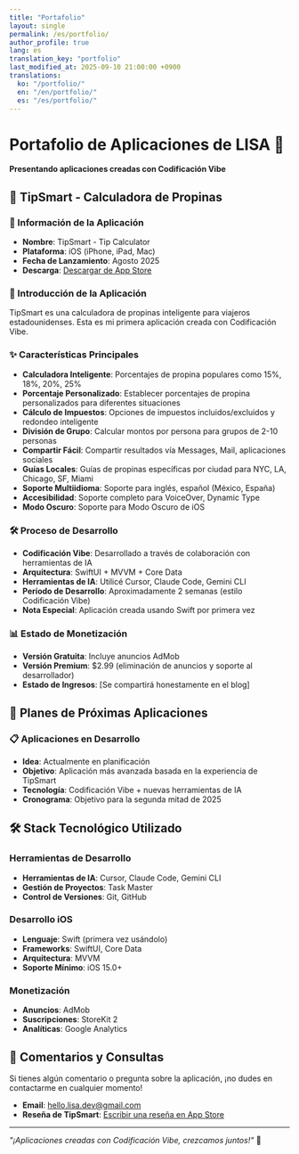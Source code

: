 ```yaml
---
title: "Portafolio"
layout: single
permalink: /es/portfolio/
author_profile: true
lang: es
translation_key: "portfolio"
last_modified_at: 2025-09-10 21:00:00 +0900
translations:
  ko: "/portfolio/"
  en: "/en/portfolio/"
  es: "/es/portfolio/"
---
```


# Portafolio de Aplicaciones de LISA 📱

**Presentando aplicaciones creadas con Codificación Vibe**

## 🚀 TipSmart - Calculadora de Propinas

### 📱 Información de la Aplicación
- **Nombre**: TipSmart - Tip Calculator
- **Plataforma**: iOS (iPhone, iPad, Mac)
- **Fecha de Lanzamiento**: Agosto 2025
- **Descarga**: [Descargar de App Store](https://apps.apple.com/app/tipsmart-tip-calculator/id6749946714)

### 🎯 Introducción de la Aplicación
TipSmart es una calculadora de propinas inteligente para viajeros estadounidenses. Esta es mi primera aplicación creada con Codificación Vibe.

### ✨ Características Principales
- **Calculadora Inteligente**: Porcentajes de propina populares como 15%, 18%, 20%, 25%
- **Porcentaje Personalizado**: Establecer porcentajes de propina personalizados para diferentes situaciones
- **Cálculo de Impuestos**: Opciones de impuestos incluidos/excluidos y redondeo inteligente
- **División de Grupo**: Calcular montos por persona para grupos de 2-10 personas
- **Compartir Fácil**: Compartir resultados vía Messages, Mail, aplicaciones sociales
- **Guías Locales**: Guías de propinas específicas por ciudad para NYC, LA, Chicago, SF, Miami
- **Soporte Multiidioma**: Soporte para inglés, español (México, España)
- **Accesibilidad**: Soporte completo para VoiceOver, Dynamic Type
- **Modo Oscuro**: Soporte para Modo Oscuro de iOS

### 🛠️ Proceso de Desarrollo
- **Codificación Vibe**: Desarrollado a través de colaboración con herramientas de IA
- **Arquitectura**: SwiftUI + MVVM + Core Data
- **Herramientas de IA**: Utilicé Cursor, Claude Code, Gemini CLI
- **Período de Desarrollo**: Aproximadamente 2 semanas (estilo Codificación Vibe)
- **Nota Especial**: Aplicación creada usando Swift por primera vez

### 📊 Estado de Monetización
- **Versión Gratuita**: Incluye anuncios AdMob
- **Versión Premium**: $2.99 (eliminación de anuncios y soporte al desarrollador)
- **Estado de Ingresos**: [Se compartirá honestamente en el blog]

## 🔮 Planes de Próximas Aplicaciones

### 📋 Aplicaciones en Desarrollo
- **Idea**: Actualmente en planificación
- **Objetivo**: Aplicación más avanzada basada en la experiencia de TipSmart
- **Tecnología**: Codificación Vibe + nuevas herramientas de IA
- **Cronograma**: Objetivo para la segunda mitad de 2025

## 🛠️ Stack Tecnológico Utilizado

### Herramientas de Desarrollo
- **Herramientas de IA**: Cursor, Claude Code, Gemini CLI
- **Gestión de Proyectos**: Task Master
- **Control de Versiones**: Git, GitHub

### Desarrollo iOS
- **Lenguaje**: Swift (primera vez usándolo)
- **Frameworks**: SwiftUI, Core Data
- **Arquitectura**: MVVM
- **Soporte Mínimo**: iOS 15.0+

### Monetización
- **Anuncios**: AdMob
- **Suscripciones**: StoreKit 2
- **Analíticas**: Google Analytics

## 💬 Comentarios y Consultas

Si tienes algún comentario o pregunta sobre la aplicación, ¡no dudes en contactarme en cualquier momento!

- **Email**: [hello.lisa.dev@gmail.com](mailto:hello.lisa.dev@gmail.com)
- **Reseña de TipSmart**: [Escribir una reseña en App Store](https://apps.apple.com/app/tipsmart-tip-calculator/id6749946714)

---

*"¡Aplicaciones creadas con Codificación Vibe, crezcamos juntos!"* 🎵
